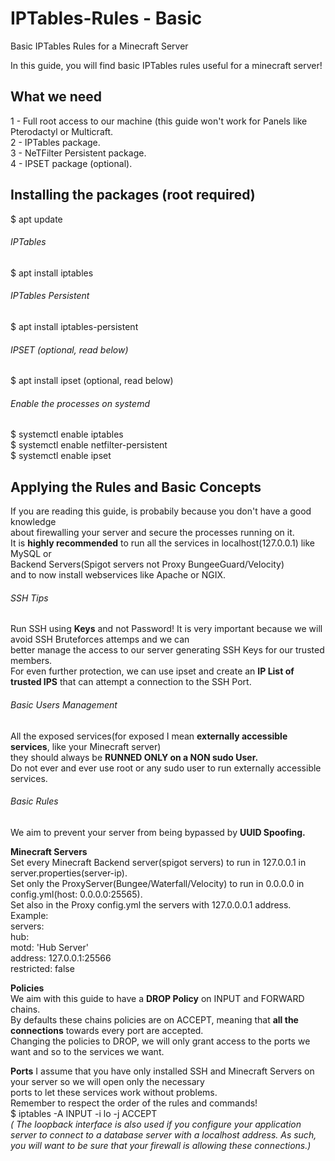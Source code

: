 # IPTables-Rules - Basic
Basic IPTables Rules for a Minecraft Server

In this guide, you will find basic IPTables rules useful for a minecraft server!

## What we need
1 - Full root access to our machine (this guide won't work for Panels like Pterodactyl or Multicraft.  
2 - IPTables package.  
3 - NeTFilter Persistent package.  
4 - IPSET package (optional).  

## Installing the packages (root required)  
$ apt update  
###### IPTables
$ apt install iptables  
###### IPTables Persistent  
$ apt install iptables-persistent  
###### IPSET (optional, read below)  
$ apt install ipset (optional, read below)  
###### Enable the processes on systemd
$ systemctl enable iptables  
$ systemctl enable netfilter-persistent  
$ systemctl enable ipset  

## Applying the Rules and Basic Concepts
If you are reading this guide, is probabily because you don't have a good knowledge  
about firewalling your server and secure the processes running on it.  
It is **highly recommended** to run all the services in localhost(127.0.0.1) like MySQL or  
Backend Servers(Spigot servers not Proxy BungeeGuard/Velocity)  
and to now install webservices like Apache or NGIX.  

###### SSH Tips
Run SSH using **Keys** and not Password! It is very important because we will avoid SSH Bruteforces attemps and we can  
better manage the access to our server generating SSH Keys for our trusted members.  
For even further protection, we can use ipset and create an **IP List of trusted IPS** that can attempt a connection to the SSH Port.  

###### Basic Users Management
All the exposed services(for exposed I mean **externally accessible services**, like your Minecraft server)  
they should always be **RUNNED ONLY on a NON sudo User.**    
Do not ever and ever use root or any sudo user to run externally accessible services.  

###### Basic Rules
We aim to prevent your server from being bypassed by **UUID Spoofing.**

**Minecraft Servers**  
Set every Minecraft Backend server(spigot servers) to run in 127.0.0.1 in server.properties(server-ip).  
Set only the ProxyServer(Bungee/Waterfall/Velocity) to run in 0.0.0.0 in config.yml(host: 0.0.0.0:25565).  
Set also in the Proxy config.yml the servers with 127.0.0.0.1 address.  
Example:  
servers:  
  hub:  
    motd: 'Hub Server'  
    address: 127.0.0.1:25566  
    restricted: false  
    
**Policies**             
We aim with this guide to have a **DROP Policy** on INPUT and FORWARD chains.  
By defaults these chains policies are on ACCEPT, meaning that **all the connections** towards every port are accepted.  
Changing the policies to DROP, we will only grant access to the ports we want and so to the services we want.  

**Ports**
I assume that you have only installed SSH and Minecraft Servers on your server so we will open only the necessary  
ports to let these services work without problems.  
Remember to respect the order of the rules and commands!  
$ iptables -A INPUT -i lo -j ACCEPT  
*( The loopback interface is also used if you configure your application server to connect to a database server with a localhost address. As such, you will want to be sure that your firewall is allowing these connections.)*  


